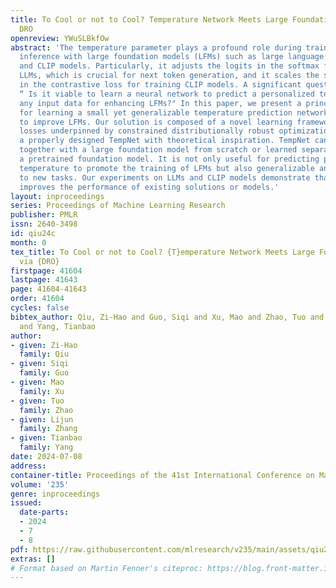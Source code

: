 ```yaml
---
title: To Cool or not to Cool? Temperature Network Meets Large Foundation Models via
  DRO
openreview: YWuSLBkfOw
abstract: 'The temperature parameter plays a profound role during training and/or
  inference with large foundation models (LFMs) such as large language models (LLMs)
  and CLIP models. Particularly, it adjusts the logits in the softmax function in
  LLMs, which is crucial for next token generation, and it scales the similarities
  in the contrastive loss for training CLIP models. A significant question remains:
  “ Is it viable to learn a neural network to predict a personalized temperature of
  any input data for enhancing LFMs?" In this paper, we present a principled framework
  for learning a small yet generalizable temperature prediction network (TempNet)
  to improve LFMs. Our solution is composed of a novel learning framework with robust
  losses underpinned by constrained distributionally robust optimization (DRO), and
  a properly designed TempNet with theoretical inspiration. TempNet can be trained
  together with a large foundation model from scratch or learned separately given
  a pretrained foundation model. It is not only useful for predicting personalized
  temperature to promote the training of LFMs but also generalizable and transferable
  to new tasks. Our experiments on LLMs and CLIP models demonstrate that TempNet greatly
  improves the performance of existing solutions or models.'
layout: inproceedings
series: Proceedings of Machine Learning Research
publisher: PMLR
issn: 2640-3498
id: qiu24c
month: 0
tex_title: To Cool or not to Cool? {T}emperature Network Meets Large Foundation Models
  via {DRO}
firstpage: 41604
lastpage: 41643
page: 41604-41643
order: 41604
cycles: false
bibtex_author: Qiu, Zi-Hao and Guo, Siqi and Xu, Mao and Zhao, Tuo and Zhang, Lijun
  and Yang, Tianbao
author:
- given: Zi-Hao
  family: Qiu
- given: Siqi
  family: Guo
- given: Mao
  family: Xu
- given: Tuo
  family: Zhao
- given: Lijun
  family: Zhang
- given: Tianbao
  family: Yang
date: 2024-07-08
address:
container-title: Proceedings of the 41st International Conference on Machine Learning
volume: '235'
genre: inproceedings
issued:
  date-parts:
  - 2024
  - 7
  - 8
pdf: https://raw.githubusercontent.com/mlresearch/v235/main/assets/qiu24c/qiu24c.pdf
extras: []
# Format based on Martin Fenner's citeproc: https://blog.front-matter.io/posts/citeproc-yaml-for-bibliographies/
---
```

